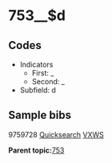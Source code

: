 # 753\_\_$d

## Codes

-   Indicators
    -   First: \_
    -   Second: \_
-   Subfield: d

## Sample bibs

9759728 [Quicksearch](https://search.library.yale.edu/catalog/9759728) [VXWS](http://prodorbis.library.yale.edu:7014/vxws/GetHoldingsService?bibId=9759728)

**Parent topic:**[753](../../tags/753/753.md)

